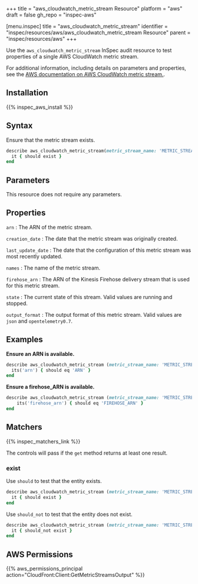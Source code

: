 +++
title = "aws_cloudwatch_metric_stream Resource"
platform = "aws"
draft = false
gh_repo = "inspec-aws"

[menu.inspec]
title = "aws_cloudwatch_metric_stream"
identifier = "inspec/resources/aws/aws_cloudwatch_metric_stream Resource"
parent = "inspec/resources/aws"
+++

Use the `aws_cloudwatch_metric_stream` InSpec audit resource to test properties of a single AWS CloudWatch metric stream.

For additional information, including details on parameters and properties, see the [AWS documentation on AWS CloudWatch metric stream.](https://docs.aws.amazon.com/AWSCloudFormation/latest/UserGuide/aws-resource-cloudwatch-metricstream.html).

## Installation

{{% inspec_aws_install %}}

## Syntax

Ensure that the metric stream exists.

```ruby
describe aws_cloudwatch_metric_stream(metric_stream_name: 'METRIC_STREAM_NAME') do
  it { should exist }
end
```

## Parameters

This resource does not require any parameters.

## Properties

`arn`
: The ARN of the metric stream.

`creation_date`
: The date that the metric stream was originally created.

`last_update_date`
: The date that the configuration of this metric stream was most recently updated.

`names`
: The name of the metric stream.

`firehose_arn`
: The ARN of the Kinesis Firehose delivery stream that is used for this metric stream.

`state`
: The current state of this stream. Valid values are running and stopped.

`output_format`
: The output format of this metric stream. Valid values are `json` and `opentelemetry0.7`.

## Examples

**Ensure an ARN is available.**

```ruby
describe aws_cloudwatch_metric_stream (metric_stream_name: 'METRIC_STREAM_NAME' ) do
  its('arn') { should eq 'ARN' }
end
```

**Ensure a firehose_ARN is available.**

```ruby
describe aws_cloudwatch_metric_stream (metric_stream_name: 'METRIC_STREAM_NAME' ) do
    its('firehose_arn') { should eq 'FIREHOSE_ARN' }
end
```

## Matchers

{{% inspec_matchers_link %}}

The controls will pass if the `get` method returns at least one result.

### exist

Use `should` to test that the entity exists.

```ruby
describe aws_cloudwatch_metric_stream (metric_stream_name: 'METRIC_STREAM_NAME' ) do
  it { should exist }
end
```

Use `should_not` to test that the entity does not exist.

```ruby
describe aws_cloudwatch_metric_stream (metric_stream_name: 'METRIC_STREAM_NAME' ) do
  it { should_not exist }
end
```

## AWS Permissions

{{% aws_permissions_principal action="CloudFront:Client:GetMetricStreamsOutput" %}}
